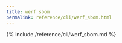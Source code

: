 ```yaml
---
title: werf sbom
permalink: reference/cli/werf_sbom.html
---
```


{% include /reference/cli/werf_sbom.md %}
